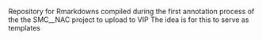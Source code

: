 Repository for Rmarkdowns compiled during the  first annotation process of the the SMC__NAC project to upload to VIP
The idea is for this to serve  as templates
